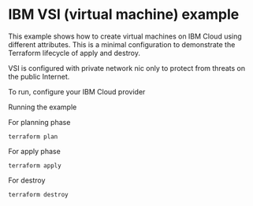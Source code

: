 # IBM VSI (virtual machine) example

This example shows how to create virtual machines on IBM Cloud using different attributes. This is a minimal configuration to 
demonstrate the Terraform lifecycle of apply and destroy. 

VSI is configured with private network nic only to protect from threats on the public Internet. 


To run, configure your IBM Cloud provider

Running the example

For planning phase

```shell
terraform plan
```

For apply phase

```shell
terraform apply
```

For destroy

```shell
terraform destroy
```